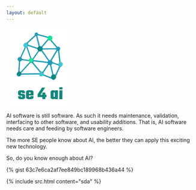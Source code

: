 ```yaml
---
layout: default
---
```




![](img/se4ai.png)

AI software is still software. As such it needs
maintenance, validation, interfacing to other software, and usability additions.
That is, AI software needs care and feeding by software engineers.

The more SE people know about AI, the better they can apply this exciting new technology.

So, do you know enough about AI?

{% gist                                                      63c7e6ca2af7ee849bc189968b436a44  %}


{% include src.html content="sda" %}
